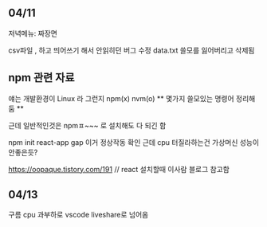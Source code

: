 ## 04/11
저녁메뉴: 짜장면

csv파일 , 하고 띄어쓰기 해서 안읽히던 버그 수정
data.txt 쓸모를 잃어버리고 삭제됨

## npm 관련 자료
얘는 개발환경이 Linux 라 그런지 npm(x) nvm(o)
** 몇가지 쓸모있는 명령어 정리해둠 **

근데 일반적인것은 npmㅍ~~~ 로 설치해도 다 되긴 함

npm init react-app gap 이거 정상작동 확인
근데 cpu 터질라하는건 가상머신 성능이 안좋은듯?

https://oopaque.tistory.com/191  // react 설치할때 이사람 블로그 참고함

## 04/13

구름 cpu 과부하로 vscode liveshare로 넘어옴